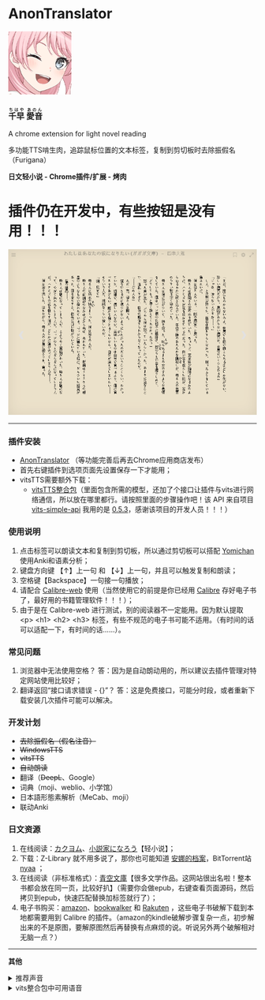 # **AnonTranslator**
![tips](https://raw.githubusercontent.com/raindrop213/AnonTranslator/main/img/icon128.png)
<h3>
<ruby>千早<rt>ちはや</rt></ruby>
<ruby>愛音<rt>あのん</rt></ruby>
</h3>
A chrome extension for light novel reading

多功能TTS啃生肉，追踪鼠标位置的文本标签，复制到剪切板时去除振假名（Furigana）

**日文轻小说 - Chrome插件/扩展 - 烤肉**

# **插件仍在开发中，有些按钮是没有用！！！**

![tips](https://raw.githubusercontent.com/raindrop213/AnonTranslator/main/img/preview2.gif)

---

### **插件安装**
- [AnonTranslator](https://github.com/raindrop213/AnonTranslator/releases/tag/%E6%B5%8B%E8%AF%95%E7%89%88) （等功能完善后再去Chrome应用商店发布）
- 首先右键插件到选项页面先设置保存一下才能用；
- vitsTTS需要额外下载：
  - [vitsTTS整合包](https://github.com/raindrop213/AnonTranslator/releases/tag/%E6%AD%A3%E5%BC%8F%E7%89%88)（里面包含所需的模型，还加了个接口让插件与vits进行网络通信，所以放在哪里都行。请按照里面的步骤操作吧！该 API 来自项目 [vits-simple-api](https://github.com/Artrajz/vits-simple-api) 我用的是 [0.5.3](https://github.com/Artrajz/vits-simple-api/releases/tag/0.5.3)，感谢该项目的开发人员！！！）


### **使用说明**
1. 点击标签可以朗读文本和复制到剪切板，所以通过剪切板可以搭配 [Yomichan](https://chromewebstore.google.com/detail/yomichan/ogmnaimimemjmbakcfefmnahgdfhfami) 使用Anki和语素分析；
2. 键盘方向键 【↑】上一句 和 【↓】上一句，并且可以触发复制和朗读；
3. 空格键【Backspace】一句接一句播放；
4. 请配合 [Calibre-web](https://github.com/janeczku/calibre-web) 使用（当然使用它的前提是你已经用 [Calibre](https://calibre-ebook.com/) 存好电子书了，最好用的书籍管理软件！！！）；
5. 由于是在 Calibre-web 进行测试，别的阅读器不一定能用。因为默认提取  \<p\> \<h1\> \<h2\> \<h3\> 标签，有些不规范的电子书可能不适用。（有时间的话可以适配一下，有时间的话......）。

### **常见问题**
1. 浏览器中无法使用空格？ 答：因为是自动朗动用的，所以建议去插件管理对特定网站使用比较好；
2. 翻译返回“接口请求错误 - {}”？ 答：这是免费接口，可能分时段，或者重新下载安装几次插件可能可以解决。

### **开发计划**
- ~~去除振假名（假名注音）~~
- ~~WindowsTTS~~
- ~~vitsTTS~~
- ~~自动朗读~~
- 翻译（~~DeepL~~、Google）
- 词典（moji、weblio、小学馆）
- 日本語形態素解析（MeCab、moji）
- 联动Anki


### **日文资源**
1. 在线阅读：[カクヨム](https://kakuyomu.jp/)、[小説家になろう](https://syosetu.com/)【轻小说】；
2. 下载：Z-Library 就不用多说了，那你也可能知道 [安娜的档案](https://zh.annas-archive.gs/)，BitTorrent站 [nyaa](https://nyaa.si/) ；
3. 在线阅读（非标准格式）：[青空文庫](https://www.aozora.gr.jp/)【很多文学作品。这网站很出名啦！整本书都会放在同一页，比较好扒】（需要你会做epub，右键查看页面源码，然后拷贝到epub，快速匹配替换加标签就行了）；
4. 电子书购买：[amazon](https://www.amazon.co.jp/kindle-dbs/storefront)、[bookwalker](https://bookwalker.jp/) 和 [Rakuten](https://books.rakuten.co.jp/e-book/) ，这些电子书破解下载到本地都需要用到 Calibre 的插件。（amazon的kindle破解步骤复杂一点，初步解出来的不是原图，要解原图然后再替换有点麻烦的说。听说另外两个破解相对无脑一点？）

---

**其他**
<details>
  <summary>推荐声音</summary>
  [428] zh/ja 日语雷电将军（泽城美雪）;
  [445] zh/ja 日语八重神子（佐仓绫音）;
</details>


<details>
  <summary>vits整合包中可用语音</summary>
[0] ja 綾地寧々;  [1] ja 因幡めぐる;  [2] ja 朝武芳乃;  [3] ja 常陸茉子;  [4] ja ムラサメ;  [5] ja 鞍馬小春;  [6] ja 在原七海;  [7] ja 金色の闇;  [8] ja モモ;  [9] ja ナナ;  [10] ja 結城美柑;  [11] ja 古手川唯;  [12] ja 黒咲芽亜;  [13] ja ネメシス;  [14] ja 村雨静;  [15] ja セリーヌ;  [16] ja ララ;  [17] ja 天条院沙姫;  [18] ja 西連寺春菜;  [19] ja ルン;  [20] ja メイ;  [21] ja 霧崎恭子;  [22] ja 籾岡里紗;  [23] ja 沢田未央;  [24] ja ティアーユ;  [25] ja 九条凛;  [26] ja 藤崎綾;  [27] ja 結城華;  [28] ja 御門涼子;  [29] ja アゼンダ;  [30] ja 夕崎梨子;  [31] ja 結城梨斗;  [32] ja ペケ;  [33] ja 猿山ケンイチ;  [34] ja レン;  [35] ja 校長;  [36] ja ルイズ;  [37] ja ティファニア;  [38] ja イルククゥ;  [39] ja アンリエッタ;  [40] ja タバサ;  [41] ja シエスタ;  [42] ja ハルナ;  [43] ja 少女リシュ;  [44] ja リシュ;  [45] ja アキナ;  [46] ja クリス;  [47] ja カトレア;  [48] ja エレオノール;  [49] ja モンモランシー;  [50] ja リーヴル;  [51] ja キュルケ;  [52] ja ウェザリー;  [53] ja サイト;  [54] ja ギーシュ;  [55] ja コルベール;  [56] ja オスマン;  [57] ja デルフリンガー;  [58] ja テクスト;  [59] ja ダンプリメ;  [60] ja ガレット;  [61] ja スカロン;  [62] ja 和泉妃愛;  [63] ja 常盤華乃;  [64] ja 錦あすみ;  [65] ja 鎌倉詩桜;  [66] ja 竜閑天梨;  [67] ja 和泉里;  [68] ja 新川広夢;  [69] ja 聖莉々子;  [70] ja 矢来美羽;  [71] ja 布良梓;  [72] ja エリナ;  [73] ja 稲叢莉音;  [74] ja ニコラ;  [75] ja 荒神小夜;  [76] ja 大房ひよ里;  [77] ja 淡路萌香;  [78] ja アンナ;  [79] ja 倉端直太;  [80] ja 枡形兵馬;  [81] ja 扇元樹;  [82] zh/ja 綾地寧々;  [83] zh/ja 在原七海;  [84] zh/ja 小茸;  [85] zh/ja 唐乐吟;  [86] zh/ja 特别周;  [87] zh/ja 无声铃鹿;  [88] zh/ja 东海帝皇（帝宝，帝王）;  [89] zh/ja 丸善斯基;  [90] zh/ja 富士奇迹;  [91] zh/ja 小栗帽;  [92] zh/ja 黄金船;  [93] zh/ja 伏特加;  [94] zh/ja 大和赤骥;  [95] zh/ja 大树快车;  [96] zh/ja 草上飞;  [97] zh/ja 菱亚马逊;  [98] zh/ja 目白麦昆;  [99] zh/ja 神鹰;  [100] zh/ja 好歌剧;  [101] zh/ja 成田白仁;  [102] zh/ja 鲁道夫象征（皇帝）;  [103] zh/ja 气槽;  [104] zh/ja 爱丽数码;  [105] zh/ja 星云天空;  [106] zh/ja 玉藻十字;  [107] zh/ja 美妙姿势;  [108] zh/ja 琵琶晨光;  [109] zh/ja 摩耶重炮;  [110] zh/ja 曼城茶座;  [111] zh/ja 美浦波旁;  [112] zh/ja 目白赖恩;  [113] zh/ja 菱曙;  [114] zh/ja 雪中美人;  [115] zh/ja 米浴;  [116] zh/ja 艾尼斯风神;  [117] zh/ja 爱丽速子（爱丽快子）;  [118] zh/ja 爱慕织姬;  [119] zh/ja 稻荷一;  [120] zh/ja 胜利奖券;  [121] zh/ja 空中神宫;  [122] zh/ja 荣进闪耀;  [123] zh/ja 真机伶;  [124] zh/ja 川上公主;  [125] zh/ja 黄金城（黄金城市）;  [126] zh/ja 樱花进王;  [127] zh/ja 采珠;  [128] zh/ja 新光风;  [129] zh/ja 东商变革;  [130] zh/ja 超级小海湾;  [131] zh/ja 醒目飞鹰（寄寄子）;  [132] zh/ja 荒漠英雄;  [133] zh/ja 东瀛佐敦;  [134] zh/ja 中山庆典;  [135] zh/ja 成田大进;  [136] zh/ja 西野花;  [137] zh/ja 春丽（乌拉拉）;  [138] zh/ja 青竹回忆;  [139] zh/ja 微光飞驹;  [140] zh/ja 美丽周日;  [141] zh/ja 待兼福来;  [142] zh/ja mr cb（cb先生）;  [143] zh/ja 名将怒涛（名将户仁）;  [144] zh/ja 目白多伯;  [145] zh/ja 优秀素质;  [146] zh/ja 帝王光辉;  [147] zh/ja 待兼诗歌剧;  [148] zh/ja 生野狄杜斯;  [149] zh/ja 目白善信;  [150] zh/ja 大拓太阳神;  [151] zh/ja 双涡轮（两立直，两喷射，二锅头，逆喷射）;  [152] zh/ja 里见光钻（萨托诺金刚石）;  [153] zh/ja 北部玄驹;  [154] zh/ja 樱花千代王;  [155] zh/ja 天狼星象征;  [156] zh/ja 目白阿尔丹;  [157] zh/ja 八重无敌;  [158] zh/ja 鹤丸刚志;  [159] zh/ja 目白光明;  [160] zh/ja 成田拜仁（成田路）;  [161] zh/ja 也文摄辉;  [162] zh/ja 小林历奇;  [163] zh/ja 北港火山;  [164] zh/ja 奇锐骏;  [165] zh/ja 苦涩糖霜;  [166] zh/ja 小小蚕茧;  [167] zh/ja 骏川手纲（绿帽恶魔）;  [168] zh/ja 秋川弥生（小小理事长）;  [169] zh/ja 乙名史悦子（乙名记者）;  [170] zh/ja 桐生院葵;  [171] zh/ja 安心泽刺刺美;  [172] zh/ja 樫本理子;  [173] zh/ja 神里绫华（龟龟）;  [174] zh/ja 琴;  [175] zh/ja 空（空哥）;  [176] zh/ja 丽莎;  [177] zh/ja 荧（荧妹）;  [178] zh/ja 芭芭拉;  [179] zh/ja 凯亚;  [180] zh/ja 迪卢克;  [181] zh/ja 雷泽;  [182] zh/ja 安柏;  [183] zh/ja 温迪;  [184] zh/ja 香菱;  [185] zh/ja 北斗;  [186] zh/ja 行秋;  [187] zh/ja 魈;  [188] zh/ja 凝光;  [189] zh/ja 可莉;  [190] zh/ja 钟离;  [191] zh/ja 菲谢尔（皇女）;  [192] zh/ja 班尼特;  [193] zh/ja 达达利亚（公子）;  [194] zh/ja 诺艾尔（女仆）;  [195] zh/ja 七七;  [196] zh/ja 重云;  [197] zh/ja 甘雨（椰羊）;  [198] zh/ja 阿贝多;  [199] zh/ja 迪奥娜（猫猫）;  [200] zh/ja 莫娜;  [201] zh/ja 刻晴;  [202] zh/ja 砂糖;  [203] zh/ja 辛焱;  [204] zh/ja 罗莎莉亚;  [205] zh/ja 胡桃;  [206] zh/ja 枫原万叶（万叶）;  [207] zh/ja 烟绯;  [208] zh/ja 宵宫;  [209] zh/ja 托马;  [210] zh/ja 优菈;  [211] zh/ja 雷电将军（雷神）;  [212] zh/ja 早柚;  [213] zh/ja 珊瑚宫心海（心海，扣扣米）;  [214] zh/ja 五郎;  [215] zh/ja 九条裟罗;  [216] zh/ja 荒泷一斗（一斗）;  [217] zh/ja 埃洛伊;  [218] zh/ja 申鹤;  [219] zh/ja 八重神子（神子）;  [220] zh/ja 神里绫人（绫人）;  [221] zh/ja 夜兰;  [222] zh/ja 久岐忍;  [223] zh/ja 鹿野苑平藏;  [224] zh/ja 提纳里;  [225] zh/ja 柯莱;  [226] zh/ja 多莉;  [227] zh/ja 云堇;  [228] zh/ja 纳西妲（草神）;  [229] zh/ja 深渊使徒;  [230] zh/ja 妮露;  [231] zh/ja 赛诺;  [232] zh/ja 债务处理人;  [233] zh/ja 坎蒂丝;  [234] zh/ja 真弓快车;  [235] zh/ja 秋人;  [236] zh/ja 望族;  [237] zh/ja 艾尔菲;  [238] zh/ja 艾莉丝;  [239] zh/ja 艾伦;  [240] zh/ja 阿洛瓦;  [241] zh/ja 天野;  [242] zh/ja 天目十五;  [243] zh/ja 愚人众-安德烈;  [244] zh/ja 安顺;  [245] zh/ja 安西;  [246] zh/ja 葵;  [247] zh/ja 青木;  [248] zh/ja 荒川幸次;  [249] zh/ja 荒谷;  [250] zh/ja 有泽;  [251] zh/ja 浅川;  [252] zh/ja 麻美;  [253] zh/ja 凝光助手;  [254] zh/ja 阿托;  [255] zh/ja 竺子;  [256] zh/ja 百识;  [257] zh/ja 百闻;  [258] zh/ja 百晓;  [259] zh/ja 白术;  [260] zh/ja 贝雅特丽奇;  [261] zh/ja 丽塔;  [262] zh/ja 失落迷迭;  [263] zh/ja 缭乱星棘;  [264] zh/ja 伊甸;  [265] zh/ja 伏特加女孩;  [266] zh/ja 狂热蓝调;  [267] zh/ja 莉莉娅;  [268] zh/ja 萝莎莉娅;  [269] zh/ja 八重樱;  [270] zh/ja 八重霞;  [271] zh/ja 卡莲;  [272] zh/ja 第六夜想曲;  [273] zh/ja 卡萝尔;  [274] zh/ja 姬子;  [275] zh/ja 极地战刃;  [276] zh/ja 布洛妮娅;  [277] zh/ja 次生银翼;  [278] zh/ja 理之律者%26希儿;  [279] zh/ja 理之律者;  [280] zh/ja 迷城骇兔;  [281] zh/ja 希儿;  [282] zh/ja 魇夜星渊;  [283] zh/ja 黑希儿;  [284] zh/ja 帕朵菲莉丝;  [285] zh/ja 不灭星锚;  [286] zh/ja 天元骑英;  [287] zh/ja 幽兰黛尔;  [288] zh/ja 派蒙bh3;  [289] zh/ja 爱酱;  [290] zh/ja 绯玉丸;  [291] zh/ja 德丽莎;  [292] zh/ja 月下初拥;  [293] zh/ja 朔夜观星;  [294] zh/ja 暮光骑士;  [295] zh/ja 格蕾修;  [296] zh/ja 留云借风真君;  [297] zh/ja 梅比乌斯;  [298] zh/ja 仿犹大;  [299] zh/ja 克莱因;  [300] zh/ja 圣剑幽兰黛尔;  [301] zh/ja 妖精爱莉;  [302] zh/ja 特斯拉zero;  [303] zh/ja 苍玄;  [304] zh/ja 若水;  [305] zh/ja 西琳;  [306] zh/ja 戴因斯雷布;  [307] zh/ja 贝拉;  [308] zh/ja 赤鸢;  [309] zh/ja 镇魂歌;  [310] zh/ja 渡鸦;  [311] zh/ja 人之律者;  [312] zh/ja 爱莉希雅;  [313] zh/ja 天穹游侠;  [314] zh/ja 琪亚娜;  [315] zh/ja 空之律者;  [316] zh/ja 薪炎之律者;  [317] zh/ja 云墨丹心;  [318] zh/ja 符华;  [319] zh/ja 识之律者;  [320] zh/ja 特瓦林;  [321] zh/ja 维尔薇;  [322] zh/ja 芽衣;  [323] zh/ja 雷之律者;  [324] zh/ja 断罪影舞;  [325] zh/ja 阿波尼亚;  [326] zh/ja 榎本;  [327] zh/ja 厄尼斯特;  [328] zh/ja 恶龙;  [329] zh/ja 范二爷;  [330] zh/ja 法拉;  [331] zh/ja 愚人众士兵;  [332] zh/ja 愚人众士兵a;  [333] zh/ja 愚人众士兵b;  [334] zh/ja 愚人众士兵c;  [335] zh/ja 愚人众a;  [336] zh/ja 愚人众b;  [337] zh/ja 飞飞;  [338] zh/ja 菲利克斯;  [339] zh/ja 女性跟随者;  [340] zh/ja 逢岩;  [341] zh/ja 摆渡人;  [342] zh/ja 狂躁的男人;  [343] zh/ja 奥兹;  [344] zh/ja 芙萝拉;  [345] zh/ja 跟随者;  [346] zh/ja 蜜汁生物;  [347] zh/ja 黄麻子;  [348] zh/ja 渊上;  [349] zh/ja 藤木;  [350] zh/ja 深见;  [351] zh/ja 福本;  [352] zh/ja 芙蓉;  [353] zh/ja 古泽;  [354] zh/ja 古田;  [355] zh/ja 古山;  [356] zh/ja 古谷昇;  [357] zh/ja 傅三儿;  [358] zh/ja 高老六;  [359] zh/ja 矿工冒;  [360] zh/ja 元太;  [361] zh/ja 德安公;  [362] zh/ja 茂才公;  [363] zh/ja 杰拉德;  [364] zh/ja 葛罗丽;  [365] zh/ja 金忽律;  [366] zh/ja 公俊;  [367] zh/ja 锅巴;  [368] zh/ja 歌德;  [369] zh/ja 阿豪;  [370] zh/ja 狗三儿;  [371] zh/ja 葛瑞丝;  [372] zh/ja 若心;  [373] zh/ja 阿山婆;  [374] zh/ja 怪鸟;  [375] zh/ja 广竹;  [376] zh/ja 观海;  [377] zh/ja 关宏;  [378] zh/ja 蜜汁卫兵;  [379] zh/ja 守卫1;  [380] zh/ja 傲慢的守卫;  [381] zh/ja 害怕的守卫;  [382] zh/ja 贵安;  [383] zh/ja 盖伊;  [384] zh/ja 阿创;  [385] zh/ja 哈夫丹;  [386] zh/ja 日语阿贝多（野岛健儿）;  [387] zh/ja 日语埃洛伊（高垣彩阳）;  [388] zh/ja 日语安柏（石见舞菜香）;  [389] zh/ja 日语神里绫华（早见沙织）;  [390] zh/ja 日语神里绫人（石田彰）;  [391] zh/ja 日语白术（游佐浩二）;  [392] zh/ja 日语芭芭拉（鬼头明里）;  [393] zh/ja 日语北斗（小清水亚美）;  [394] zh/ja 日语班尼特（逢坂良太）;  [395] zh/ja 日语坎蒂丝（柚木凉香）;  [396] zh/ja 日语重云（齐藤壮马）;  [397] zh/ja 日语柯莱（前川凉子）;  [398] zh/ja 日语赛诺（入野自由）;  [399] zh/ja 日语戴因斯雷布（津田健次郎）;  [400] zh/ja 日语迪卢克（小野贤章）;  [401] zh/ja 日语迪奥娜（井泽诗织）;  [402] zh/ja 日语多莉（金田朋子）;  [403] zh/ja 日语优菈（佐藤利奈）;  [404] zh/ja 日语菲谢尔（内田真礼）;  [405] zh/ja 日语甘雨（上田丽奈）;  [406] zh/ja 日语（畠中祐）;  [407] zh/ja 日语鹿野院平藏（井口祐一）;  [408] zh/ja 日语空（堀江瞬）;  [409] zh/ja 日语荧（悠木碧）;  [410] zh/ja 日语胡桃（高桥李依）;  [411] zh/ja 日语一斗（西川贵教）;  [412] zh/ja 日语凯亚（鸟海浩辅）;  [413] zh/ja 日语万叶（岛崎信长）;  [414] zh/ja 日语刻晴（喜多村英梨）;  [415] zh/ja 日语可莉（久野美咲）;  [416] zh/ja 日语心海（三森铃子）;  [417] zh/ja 日语九条裟罗（濑户麻沙美）;  [418] zh/ja 日语丽莎（田中理惠）;  [419] zh/ja 日语莫娜（小原好美）;  [420] zh/ja 日语纳西妲（田村由加莉）;  [421] zh/ja 日语妮露（金元寿子）;  [422] zh/ja 日语凝光（大原沙耶香）;  [423] zh/ja 日语诺艾尔（高尾奏音）;  [424] zh/ja 日语奥兹（增谷康纪）;  [425] zh/ja 日语派蒙（古贺葵）;  [426] zh/ja 日语琴（斋藤千和）;  [427] zh/ja 日语七七（田村由加莉）;  [428] zh/ja 日语雷电将军（泽城美雪）;  [429] zh/ja 日语雷泽（内山昂辉）;  [430] zh/ja 日语罗莎莉亚（加隈亚衣）;  [431] zh/ja 日语早柚（洲崎绫）;  [432] zh/ja 日语散兵（柿原彻也）;  [433] zh/ja 日语申鹤（川澄绫子）;  [434] zh/ja 日语久岐忍（水桥香织）;  [435] zh/ja 日语女士（庄子裕衣）;  [436] zh/ja 日语砂糖（藤田茜）;  [437] zh/ja 日语达达利亚（木村良平）;  [438] zh/ja 日语托马（森田成一）;  [439] zh/ja 日语提纳里（小林沙苗）;  [440] zh/ja 日语温迪（村濑步）;  [441] zh/ja 日语香菱（小泽亚李）;  [442] zh/ja 日语魈（松冈祯丞）;  [443] zh/ja 日语行秋（皆川纯子）;  [444] zh/ja 日语辛焱（高桥智秋）;  [445] zh/ja 日语八重神子（佐仓绫音）;  [446] zh/ja 日语烟绯（花守由美里）;  [447] zh/ja 日语夜兰（远藤绫）;  [448] zh/ja 日语宵宫（植田佳奈）;  [449] zh/ja 日语云堇（小岩井小鸟）;  [450] zh/ja 日语钟离（前野智昭）;  [451] zh/ja 杰克;  [452] zh/ja 阿吉;  [453] zh/ja 江舟;  [454] zh/ja 鉴秋;  [455] zh/ja 嘉义;  [456] zh/ja 纪芳;  [457] zh/ja 景澄;  [458] zh/ja 经纶;  [459] zh/ja 景明;  [460] zh/ja 晋优;  [461] zh/ja 阿鸠;  [462] zh/ja 酒客;  [463] zh/ja 乔尔;  [464] zh/ja 乔瑟夫;  [465] zh/ja 约顿;  [466] zh/ja 乔伊斯;  [467] zh/ja 居安;  [468] zh/ja 君君;  [469] zh/ja 顺吉;  [470] zh/ja 纯也;  [471] zh/ja 重佐;  [472] zh/ja 大岛纯平;  [473] zh/ja 蒲泽;  [474] zh/ja 勘解由小路健三郎;  [475] zh/ja 枫;  [476] zh/ja 枫原义庆;  [477] zh/ja 荫山;  [478] zh/ja 甲斐田龍馬;  [479] zh/ja 海斗;  [480] zh/ja 惟神晴之介;  [481] zh/ja 鹿野奈奈;  [482] zh/ja 卡琵莉亚;  [483] zh/ja 凯瑟琳;  [484] zh/ja 加藤信悟;  [485] zh/ja 加藤洋平;  [486] zh/ja 胜家;  [487] zh/ja 茅葺一庆;  [488] zh/ja 和昭;  [489] zh/ja 一正;  [490] zh/ja 一道;  [491] zh/ja 桂一;  [492] zh/ja 庆次郎;  [493] zh/ja 阿贤;  [494] zh/ja 健司;  [495] zh/ja 健次郎;  [496] zh/ja 健三郎;  [497] zh/ja 天理;  [498] zh/ja 杀手a;  [499] zh/ja 杀手b;  [500] zh/ja 木南杏奈;  [501] zh/ja 木村;  [502] zh/ja 国王;  [503] zh/ja 木下;  [504] zh/ja 北村;  [505] zh/ja 清惠;  [506] zh/ja 清人;  [507] zh/ja 克列门特;  [508] zh/ja 骑士;  [509] zh/ja 小林;  [510] zh/ja 小春;  [511] zh/ja 康拉德;  [512] zh/ja 大肉丸;  [513] zh/ja 琴美;  [514] zh/ja 宏一;  [515] zh/ja 康介;  [516] zh/ja 幸德;  [517] zh/ja 高善;  [518] zh/ja 梢;  [519] zh/ja 克罗索;  [520] zh/ja 久保;  [521] zh/ja 九条镰治;  [522] zh/ja 久木田;  [523] zh/ja 昆钧;  [524] zh/ja 菊地君;  [525] zh/ja 久利须;  [526] zh/ja 黑田;  [527] zh/ja 黑泽京之介;  [528] zh/ja 响太;  [529] zh/ja 岚姐;  [530] zh/ja 兰溪;  [531] zh/ja 澜阳;  [532] zh/ja 劳伦斯;  [533] zh/ja 乐明;  [534] zh/ja 莱诺;  [535] zh/ja 莲;  [536] zh/ja 良子;  [537] zh/ja 李当;  [538] zh/ja 李丁;  [539] zh/ja 小乐;  [540] zh/ja 灵;  [541] zh/ja 小玲;  [542] zh/ja 琳琅a;  [543] zh/ja 琳琅b;  [544] zh/ja 小彬;  [545] zh/ja 小德;  [546] zh/ja 小楽;  [547] zh/ja 小龙;  [548] zh/ja 小吴;  [549] zh/ja 小吴的记忆;  [550] zh/ja 理正;  [551] zh/ja 阿龙;  [552] zh/ja 卢卡;  [553] zh/ja 洛成;  [554] zh/ja 罗巧;  [555] zh/ja 北风狼;  [556] zh/ja 卢正;  [557] zh/ja 萍姥姥;  [558] zh/ja 前田;  [559] zh/ja 真昼;  [560] zh/ja 麻纪;  [561] zh/ja 真;  [562] zh/ja 愚人众-马克西姆;  [563] zh/ja 女性a;  [564] zh/ja 女性b;  [565] zh/ja 女性a的跟随者;  [566] zh/ja 阿守;  [567] zh/ja 玛格丽特;  [568] zh/ja 真理;  [569] zh/ja 玛乔丽;  [570] zh/ja 玛文;  [571] zh/ja 正胜;  [572] zh/ja 昌信;  [573] zh/ja 将司;  [574] zh/ja 正人;  [575] zh/ja 路爷;  [576] zh/ja 老章;  [577] zh/ja 松田;  [578] zh/ja 松本;  [579] zh/ja 松浦;  [580] zh/ja 松坂;  [581] zh/ja 老孟;  [582] zh/ja 孟丹;  [583] zh/ja 商人随从;  [584] zh/ja 传令兵;  [585] zh/ja 米歇尔;  [586] zh/ja 御舆源一郎;  [587] zh/ja 御舆源次郎;  [588] zh/ja 千岩军教头;  [589] zh/ja 千岩军士兵;  [590] zh/ja 明博;  [591] zh/ja 明俊;  [592] zh/ja 美铃;  [593] zh/ja 美和;  [594] zh/ja 阿幸;  [595] zh/ja 削月筑阳真君;  [596] zh/ja 钱眼儿;  [597] zh/ja 森彦;  [598] zh/ja 元助;  [599] zh/ja 理水叠山真君;  [600] zh/ja 理水疊山真君;  [601] zh/ja 朱老板;  [602] zh/ja 木木;  [603] zh/ja 村上;  [604] zh/ja 村田;  [605] zh/ja 永野;  [606] zh/ja 长野原龙之介;  [607] zh/ja 长濑;  [608] zh/ja 中野志乃;  [609] zh/ja 菜菜子;  [610] zh/ja 楠楠;  [611] zh/ja 成濑;  [612] zh/ja 阿内;  [613] zh/ja 宁禄;  [614] zh/ja 牛志;  [615] zh/ja 信博;  [616] zh/ja 伸夫;  [617] zh/ja 野方;  [618] zh/ja 诺拉;  [619] zh/ja 纪香;  [620] zh/ja 诺曼;  [621] zh/ja 修女;  [622] zh/ja 纯水精灵;  [623] zh/ja 小川;  [624] zh/ja 小仓澪;  [625] zh/ja 冈林;  [626] zh/ja 冈崎绘里香;  [627] zh/ja 冈崎陆斗;  [628] zh/ja 奥拉夫;  [629] zh/ja 老科;  [630] zh/ja 鬼婆婆;  [631] zh/ja 小野寺;  [632] zh/ja 大河原五右卫门;  [633] zh/ja 大久保大介;  [634] zh/ja 大森;  [635] zh/ja 大助;  [636] zh/ja 奥特;  [637] zh/ja 派蒙;  [638] zh/ja 派蒙2;  [639] zh/ja 病人a;  [640] zh/ja 病人b;  [641] zh/ja 巴顿;  [642] zh/ja 派恩;  [643] zh/ja 朋义;  [644] zh/ja 围观群众;  [645] zh/ja 围观群众a;  [646] zh/ja 围观群众b;  [647] zh/ja 围观群众c;  [648] zh/ja 围观群众d;  [649] zh/ja 围观群众e;  [650] zh/ja 铜雀;  [651] zh/ja 阿肥;  [652] zh/ja 兴叔;  [653] zh/ja 老周叔;  [654] zh/ja 公主;  [655] zh/ja 彼得;  [656] zh/ja 乾子;  [657] zh/ja 芊芊;  [658] zh/ja 乾玮;  [659] zh/ja 绮命;  [660] zh/ja 杞平;  [661] zh/ja 秋月;  [662] zh/ja 昆恩;  [663] zh/ja 雷电影;  [664] zh/ja 兰道尔;  [665] zh/ja 雷蒙德;  [666] zh/ja 冒失的帕拉德;  [667] zh/ja 伶一;  [668] zh/ja 玲花;  [669] zh/ja 阿仁;  [670] zh/ja 家臣们;  [671] zh/ja 梨绘;  [672] zh/ja 荣江;  [673] zh/ja 戎世;  [674] zh/ja 浪人;  [675] zh/ja 罗伊斯;  [676] zh/ja 如意;  [677] zh/ja 凉子;  [678] zh/ja 彩香;  [679] zh/ja 酒井;  [680] zh/ja 坂本;  [681] zh/ja 朔次郎;  [682] zh/ja 武士a;  [683] zh/ja 武士b;  [684] zh/ja 武士c;  [685] zh/ja 武士d;  [686] zh/ja 珊瑚;  [687] zh/ja 三田;  [688] zh/ja 莎拉;  [689] zh/ja 笹野;  [690] zh/ja 聪美;  [691] zh/ja 聪;  [692] zh/ja 小百合;  [693] zh/ja 散兵;  [694] zh/ja 害怕的小刘;  [695] zh/ja 舒伯特;  [696] zh/ja 舒茨;  [697] zh/ja 海龙;  [698] zh/ja 世子;  [699] zh/ja 谢尔盖;  [700] zh/ja 家丁;  [701] zh/ja 商华;  [702] zh/ja 沙寅;  [703] zh/ja 阿升;  [704] zh/ja 柴田;  [705] zh/ja 阿茂;  [706] zh/ja 式大将;  [707] zh/ja 清水;  [708] zh/ja 志村勘兵卫;  [709] zh/ja 新之丞;  [710] zh/ja 志织;  [711] zh/ja 石头;  [712] zh/ja 诗羽;  [713] zh/ja 诗筠;  [714] zh/ja 石壮;  [715] zh/ja 翔太;  [716] zh/ja 正二;  [717] zh/ja 周平;  [718] zh/ja 舒杨;  [719] zh/ja 齐格芙丽雅;  [720] zh/ja 女士;  [721] zh/ja 思勤;  [722] zh/ja 六指乔瑟;  [723] zh/ja 愚人众小兵d;  [724] zh/ja 愚人众小兵a;  [725] zh/ja 愚人众小兵b;  [726] zh/ja 愚人众小兵c;  [727] zh/ja 吴老五;  [728] zh/ja 吴老二;  [729] zh/ja 滑头鬼;  [730] zh/ja 言笑;  [731] zh/ja 吴老七;  [732] zh/ja 士兵h;  [733] zh/ja 士兵i;  [734] zh/ja 士兵a;  [735] zh/ja 士兵b;  [736] zh/ja 士兵c;  [737] zh/ja 士兵d;  [738] zh/ja 士兵e;  [739] zh/ja 士兵f;  [740] zh/ja 士兵g;  [741] zh/ja 奏太;  [742] zh/ja 斯坦利;  [743] zh/ja 掇星攫辰天君;  [744] zh/ja 小头;  [745] zh/ja 大武;  [746] zh/ja 陶义隆;  [747] zh/ja 杉本;  [748] zh/ja 苏西;  [749] zh/ja 嫌疑人a;  [750] zh/ja 嫌疑人b;  [751] zh/ja 嫌疑人c;  [752] zh/ja 嫌疑人d;  [753] zh/ja 斯万;  [754] zh/ja 剑客a;  [755] zh/ja 剑客b;  [756] zh/ja 阿二;  [757] zh/ja 忠胜;  [758] zh/ja 忠夫;  [759] zh/ja 阿敬;  [760] zh/ja 孝利;  [761] zh/ja 鹰司进;  [762] zh/ja 高山;  [763] zh/ja 九条孝行;  [764] zh/ja 毅;  [765] zh/ja 竹内;  [766] zh/ja 拓真;  [767] zh/ja 卓也;  [768] zh/ja 太郎丸;  [769] zh/ja 泰勒;  [770] zh/ja 手岛;  [771] zh/ja 哲平;  [772] zh/ja 哲夫;  [773] zh/ja 托克;  [774] zh/ja 大boss;  [775] zh/ja 阿强;  [776] zh/ja 托尔德拉;  [777] zh/ja 旁观者;  [778] zh/ja 天成;  [779] zh/ja 阿大;  [780] zh/ja 蒂玛乌斯;  [781] zh/ja 提米;  [782] zh/ja 户田;  [783] zh/ja 阿三;  [784] zh/ja 一起的人;  [785] zh/ja 德田;  [786] zh/ja 德长;  [787] zh/ja 智树;  [788] zh/ja 利彦;  [789] zh/ja 胖乎乎的旅行者;  [790] zh/ja 藏宝人a;  [791] zh/ja 藏宝人b;  [792] zh/ja 藏宝人c;  [793] zh/ja 藏宝人d;  [794] zh/ja 阿祇;  [795] zh/ja 恒雄;  [796] zh/ja 露子;  [797] zh/ja 话剧团团长;  [798] zh/ja 内村;  [799] zh/ja 上野;  [800] zh/ja 上杉;  [801] zh/ja 老戴;  [802] zh/ja 老高;  [803] zh/ja 老贾;  [804] zh/ja 老墨;  [805] zh/ja 老孙;  [806] zh/ja 天枢星;  [807] zh/ja 老云;  [808] zh/ja 有乐斋;  [809] zh/ja 丑雄;  [810] zh/ja 乌维;  [811] zh/ja 瓦京;  [812] zh/ja 菲尔戈黛特;  [813] zh/ja 维多利亚;  [814] zh/ja 薇尔;  [815] zh/ja 瓦格纳;  [816] zh/ja 阿外;  [817] zh/ja 侍女;  [818] zh/ja 瓦拉;  [819] zh/ja 望雅;  [820] zh/ja 宛烟;  [821] zh/ja 琬玉;  [822] zh/ja 战士a;  [823] zh/ja 战士b;  [824] zh/ja 渡辺;  [825] zh/ja 渡部;  [826] zh/ja 阿伟;  [827] zh/ja 文璟;  [828] zh/ja 文渊;  [829] zh/ja 韦尔纳;  [830] zh/ja 王扳手;  [831] zh/ja 武沛;  [832] zh/ja 晓飞;  [833] zh/ja 辛程;  [834] zh/ja 星火;  [835] zh/ja 星稀;  [836] zh/ja 辛秀;  [837] zh/ja 秀华;  [838] zh/ja 阿旭;  [839] zh/ja 徐刘师;  [840] zh/ja 矢部;  [841] zh/ja 八木;  [842] zh/ja 山上;  [843] zh/ja 阿阳;  [844] zh/ja 颜笑;  [845] zh/ja 康明;  [846] zh/ja 泰久;  [847] zh/ja 安武;  [848] zh/ja 矢田幸喜;  [849] zh/ja 矢田辛喜;  [850] zh/ja 义坚;  [851] zh/ja 莺儿;  [852] zh/ja 盈丰;  [853] zh/ja 宜年;  [854] zh/ja 银杏;  [855] zh/ja 逸轩;  [856] zh/ja 横山;  [857] zh/ja 永贵;  [858] zh/ja 永业;  [859] zh/ja 嘉久;  [860] zh/ja 吉川;  [861] zh/ja 义高;  [862] zh/ja 用高;  [863] zh/ja 阳太;  [864] zh/ja 元蓉;  [865] zh/ja 玥辉;  [866] zh/ja 毓华;  [867] zh/ja 有香;  [868] zh/ja 幸也;  [869] zh/ja 由真;  [870] zh/ja 结菜;  [871] zh/ja 韵宁;  [872] zh/ja 百合;  [873] zh/ja 百合华;  [874] zh/ja 尤苏波夫;  [875] zh/ja 裕子;  [876] zh/ja 悠策;  [877] zh/ja 悠也;  [878] zh/ja 于嫣;  [879] zh/ja 柚子;  [880] zh/ja 老郑;  [881] zh/ja 正茂;  [882] zh/ja 志成;  [883] zh/ja 芷巧;  [884] zh/ja 知易;  [885] zh/ja 支支;  [886] zh/ja 周良;  [887] zh/ja 珠函;  [888] zh/ja 祝明;  [889] zh/ja 祝涛
</details>


